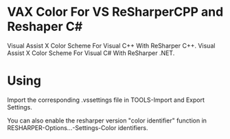 # VAX Color For VS ReSharperCPP and Reshaper C#
Visual Assist X Color Scheme For Visual C++ With ReSharper C++.
Visual Assist X Color Scheme For Visual C# With ReSharper .NET.

# Using
Import the corresponding .vssettings file in TOOLS-Import and Export Settings.

You can also enable the resharper version "color identifier" function in RESHARPER-Options...-Settings-Color identifiers.
